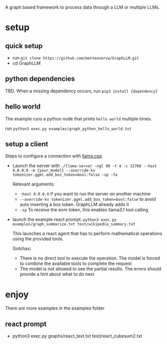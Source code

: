 A graph based framework to process data through a LLM or multiple LLMs.

# setup

## quick setup
- run `git clone https://github.com/matteoserva/GraphLLM.git`
- cd GraphLLM

## python dependencies
TBD. When a missing dependency occurs, run `pip3 install {dependency}`

## hello world
The example runs a python node that prints `hello world` multiple times.

run `python3 exec.py examples/graph_python_hello_world.txt`

## setup a client
Steps to configure a connection with [llama.cpp](https://github.com/ggerganov/llama.cpp)
- Launch the server with `./llama-server -ngl 99 -t 4 -c 32768 --host 0.0.0.0 -m {your_model} --override-kv tokenizer.ggml.add_bos_token=bool:false -sp -fa`
  
  Relevant arguments:
  - `-host 0.0.0.0` if you want to run the server on another machine
  - `--override-kv tokenizer.ggml.add_bos_token=bool:false` to avoid auto inserting a bos token. GraphLLM already adds it
  - `-sp` To receive the eom token, this enables llama3.1 tool calling
  
- launch the example react prompt:
  `python3 exec.py examples/graph_summarize.txt test/wikipedia_summary.txt`

  This launches a react agent that has to perform mathematical operations using the provided tools.
  
  Gotchas:
  - There is no direct tool to execute the operation. The model is forced to combine the available tools to complete the request
  - The model is not allowed to see the partial results. The errors should provide a hint about what to do next

# enjoy
There are more examples in the examples folder

## react prompt
- python3 exec.py graphs/react_text.txt test/react_cubesum2.txt
